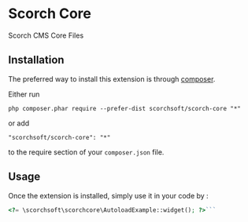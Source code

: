 Scorch Core
===========
Scorch CMS Core Files

Installation
------------

The preferred way to install this extension is through [composer](http://getcomposer.org/download/).

Either run

```
php composer.phar require --prefer-dist scorchsoft/scorch-core "*"
```

or add

```
"scorchsoft/scorch-core": "*"
```

to the require section of your `composer.json` file.


Usage
-----

Once the extension is installed, simply use it in your code by  :

```php
<?= \scorchsoft\scorchcore\AutoloadExample::widget(); ?>```